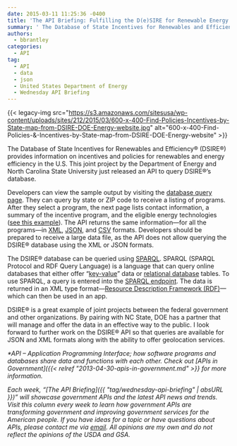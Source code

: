 ```yaml
---
date: 2015-03-11 11:25:36 -0400
title: 'The API Briefing: Fulfilling the D(e)SIRE for Renewable Energy with the Department of Energy&#8217;s New API'
summary: ' The Database of State Incentives for Renewables and Efficiency&reg; (DSIRE&reg;) provides information on incentives and policies for renewables and energy efficiency in the U.S. This joint project by the Department of Energy and North Carolina State University just released an API to query DSIRE&reg;&rsquo;s database. Developers can view the sample'
authors:
  - bbrantley
categories:
  - API
tag:
  - API
  - data
  - json
  - United States Department of Energy
  - Wednesday API Briefing
---
```


{{< legacy-img src="https://s3.amazonaws.com/sitesusa/wp-content/uploads/sites/212/2015/03/600-x-400-Find-Policies-Incentives-by-State-map-from-DSIRE-DOE-Energy-website.jpg" alt="600-x-400-Find-Policies-&-Incentives-by-State-map-from-DSIRE-DOE-Energy-website" >}}

The Database of State Incentives for Renewables and Efficiency® (DSIRE®) provides information on incentives and policies for renewables and energy efficiency in the U.S. This joint project by the Department of Energy and North Carolina State University just released an API to query DSIRE®’s database.

Developers can view the sample output by visiting the <a href="http://www.dsireusa.org/" target="_blank">database query page</a>. They can query by state or ZIP code to receive a listing of programs. After they select a program, the next page lists contact information, a summary of the incentive program, and the eligible energy technologies (<a href="http://programs.dsireusa.org/system/program/detail/918" target="_blank">see this example</a>). The API returns the same information—for all the programs—in <a href="http://en.wikipedia.org/wiki/XML" target="_blank">XML</a>, <a href="http://en.wikipedia.org/wiki/JSON" target="_blank">JSON</a>, and <a href="http://en.wikipedia.org/wiki/Comma-separated_values" target="_blank">CSV</a> formats. Developers should be prepared to receive a large data file, as the API does not allow querying the DSIRE® database using the XML or JSON formats.

The DSIRE® database can be queried using <a href="http://en.wikipedia.org/wiki/SPARQL" target="_blank">SPARQL</a>. SPARQL (SPARQL Protocol and RDF Query Language) is a language that can query online databases that either offer “<a href="http://en.wikipedia.org/wiki/Attribute%E2%80%93value_pair" target="_blank">key-value</a>” data or <a href="http://en.wikipedia.org/wiki/Relational_database" target="_blank">relational database</a> tables. To use SPARQL, a query is entered into the <a href="http://virtuoso.dsireusa.org:8890/sparql" target="_blank">SPARQL endpoint</a>. The data is returned in an XML type format—<a href="http://en.wikipedia.org/wiki/Resource_Description_Framework" target="_blank">Resource Description Framework (RDF)</a>—which can then be used in an app.

DSIRE® is a great example of joint projects between the federal government and other organizations. By pairing with NC State, DOE has a partner that will manage and offer the data in an effective way to the public. I look forward to further work on the DSIRE® API so that queries are available for JSON and XML formats along with the ability to offer geolocation services.

_*API – Application Programming Interface; how software programs and databases share data and functions with each other. Check out [APIs in Government]({{< relref "2013-04-30-apis-in-government.md" >}} for more information._

_Each week, “[The API Briefing]({{ "tag/wednesday-api-briefing" | absURL }})” will showcase government APIs and the latest API news and trends. Visit this column every week to learn how government APIs are transforming government and improving government services for the American people. If you have ideas for a topic or have questions about APIs, please contact me via <a href="mailto:%20bill@billbrantley.com" target="_blank">email</a>. All opinions are my own and do not reflect the opinions of the USDA and GSA._